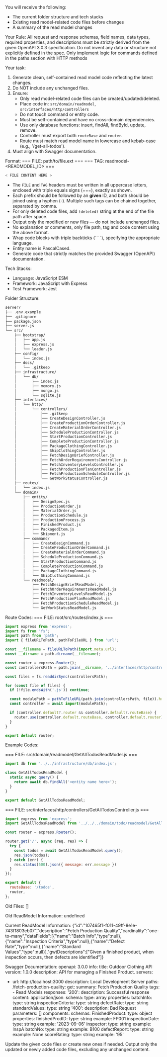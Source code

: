 
You will receive the following:
- The current folder structure and tech stacks
- Existing read model-related code files before changes
- A summary of the read model changes

Your Rule:
All request and response schemas, field names, data types, required properties, and descriptions must be strictly derived from the given OpenAPI 3.0.3 specification. Do not invent any data or structure not explicitly defined in the spec. Only implement logic for commands defined in the paths section with HTTP methods

Your task:
1. Generate clean, self-contained read model code reflecting the latest changes.
2. Do NOT include any unchanged files.
3. Ensure:
   - Only read model-related code files can be created/updated/deleted.
   - Place code in: `src/domain/readmodel`, `src/interfaces/http/controllers`
   - Do not touch command or entity code.
   - Must be self-contained and have no cross-domain dependencies.
   - Use only database functions: insert, findAll, findById, update, remove.
   - Controller must export both `routeBase` and `router`.
   - Route must match read model name in lowercase and kebab-case (e.g., '/get-all-todos').
4. Must align with Swagger documentation.

Format:
=== FILE: path/to/file.ext ===
=== TAG: readmodel-<READMODEL_ID> ===
```javascript
< FILE CONTENT HERE >
```

- The `FILE` and `TAG` headers must be written in all uppercase letters, enclosed with triple equals signs (===), exactly as shown.
- Each prefix should be followed by an **given** ID, and both should be joined using a hyphen (-).
  Multiple such tags can be chained together, separated by comma.
- For only deleted code files, add `(deleted)` string at the end of the file path after space.
- Output only the modified or new files — do not include unchanged files.
- No explanation or comments, only file path, tag and code content using the above format.
- Wrap code blocks with triple backticks (` ``` `), specifying the appropriate language.
- Entity name is PascalCased.
- Generate code that strictly matches the provided Swagger (OpenAPI) documentation.

Tech Stacks:
 - Language: JavaScript ESM
 - Framework: JavaScript with Express
 - Test Framework: Jest

Folder Structure:
```bash
server/
├── .env.example
├── .gitignore
├── package.json
├── server.js
└── src/
    ├── bootstrap/
    │   ├── app.js
    │   ├── express.js
    │   └── loader.js
    ├── config/
    │   └── index.js
    ├── docs/
    │   └── .gitkeep
    ├── infrastructure/
    │   └── db/
    │       ├── index.js
    │       ├── memory.js
    │       ├── mongo.js
    │       └── sqlite.js
    ├── interfaces/
    │   └── http/
    │       └── controllers/
    │           ├── .gitkeep
    │           ├── CreateDesignController.js
    │           ├── CreateProductionOrderController.js
    │           ├── CreateMaterialOrderController.js
    │           ├── ScheduleProductionController.js
    │           ├── StartProductionController.js
    │           ├── CompleteProductionController.js
    │           ├── PackageClothingController.js
    │           ├── ShipClothingController.js
    │           ├── FetchDesignBriefController.js
    │           ├── FetchOrderRequirementsController.js
    │           ├── FetchInventoryLevelsController.js
    │           ├── FetchProductionPlanController.js
    │           ├── FetchProductionScheduleController.js
    │           └── GetWorkStatusController.js
    ├── routes/
    │   └── index.js
    └── domain/
        ├── entity/
        │   ├── DesignSpec.js
        │   ├── ProductionOrder.js
        │   ├── MaterialOrder.js
        │   ├── ProductionSchedule.js
        │   ├── ProductionProcess.js
        │   ├── FinishedProduct.js
        │   ├── PackagedItem.js
        │   └── Shipment.js
        ├── command/
        │   ├── CreateDesignCommand.js
        │   ├── CreateProductionOrderCommand.js
        │   ├── CreateMaterialOrderCommand.js
        │   ├── ScheduleProductionCommand.js
        │   ├── StartProductionCommand.js
        │   ├── CompleteProductionCommand.js
        │   ├── PackageClothingCommand.js
        │   └── ShipClothingCommand.js
        └── readmodel/
            ├── FetchDesignBriefReadModel.js
            ├── FetchOrderRequirementsReadModel.js
            ├── FetchInventoryLevelsReadModel.js
            ├── FetchProductionPlanReadModel.js
            ├── FetchProductionScheduleReadModel.js
            └── GetWorkStatusReadModel.js
```

Route Codes:
=== FILE: root/src/routes/index.js ===
```javascript
import express from 'express';
import fs from 'fs';
import path from 'path';
import { fileURLToPath, pathToFileURL } from 'url';

const __filename = fileURLToPath(import.meta.url);
const __dirname = path.dirname(__filename);

const router = express.Router();
const controllersPath = path.join(__dirname, '../interfaces/http/controllers');

const files = fs.readdirSync(controllersPath);

for (const file of files) {
  if (!file.endsWith('.js')) continue;

  const modulePath = pathToFileURL(path.join(controllersPath, file)).href;
  const controller = await import(modulePath);

  if (controller.default?.router && controller.default?.routeBase) {
    router.use(controller.default.routeBase, controller.default.router);
  }
}

export default router;
```

Example Codes:

=== FILE: src/domain/readmodel/GetAllTodosReadModel.js ===
```javascript
import db from '../../infrastructure/db/index.js';

class GetAllTodosReadModel {
  static async query() {
    return await db.findAll('<entity name here>');
  }
}

export default GetAllTodosReadModel;
```

=== FILE: src/interfaces/http/controllers/GetAllTodosController.js ===
```javascript
import express from 'express';
import GetAllTodosReadModel from '../../../domain/todo/readmodel/GetAllTodosReadModel.js';

const router = express.Router();

router.get('/', async (req, res) => {
  try {
    const todos = await GetAllTodosReadModel.query();
    res.json(todos);
  } catch (err) {
    res.status(500).json({ message: err.message })
  }
});

export default {
  routeBase: '/todos',
  router,
};
```

Old Files:
[]

Old ReadModel Information:
undefined

Current ReadModel Information:
{"id":"107465f1-f011-49ff-8e1e-743f1803eb07","description":"Fetch Production Quality","cardinality":"one-to-many","dataFields":[{"name":"Batch Info","type":null},{"name":"Inspection Criteria","type":null},{"name":"Defect Rate","type":null},{"name":"Standard Values","type":null}],"gwtDescriptions":["Given a finished product, when inspection occurs, then defects are identified"]}

Swagger Documentation:
openapi: 3.0.0
info:
  title: Outdoor Clothing API
  version: 1.0.0
  description: API for managing a Finished Product.
servers:
  - url: http://localhost:3000
    description: Local Development Server
paths:
  /fetch-production-quality:
    get:
      summary: Fetch Production Quality
      tags:
        - Read Models
      responses:
        '200':
          description: Successful response
          content:
            application/json:
              schema:
                type: array
                properties:
                  batchInfo:
                    type: string
                  inspectionCriteria:
                    type: string
                  defectRate:
                    type: string
                  standardValues:
                    type: string
        '400':
          description: Bad Request
      parameters: []
components:
  schemas:
    FinishedProduct:
      type: object
      properties:
        finishedProdID:
          type: string
          example: FP001
        inspectionDate:
          type: string
          example: '2023-09-06'
        inspector:
          type: string
          example: InspA
        batchNo:
          type: string
          example: B100
        defectReport:
          type: string
          example: None
        scoreRating:
          type: string
          example: '95'


Update the given code files or create new ones if needed.
Output only the updated or newly added code files, excluding any unchanged content.
